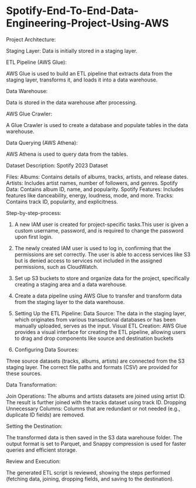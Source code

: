 # Spotify-End-To-End-Data-Engineering-Project-Using-AWS

Project Architecture:

Staging Layer:
Data is initially stored in a staging layer.

ETL Pipeline (AWS Glue):

AWS Glue is used to build an ETL pipeline that extracts data from the staging layer, transforms it, and loads it into a data warehouse.

Data Warehouse:

Data is stored in the data warehouse after processing.

AWS Glue Crawler:

A Glue Crawler is used to create a database and populate tables in the data warehouse.

Data Querying (AWS Athena):

AWS Athena is used to query data from the tables.

Dataset Description: Spotify 2023 Dataset

Files:
Albums: Contains details of albums, tracks, artists, and release dates.
Artists: Includes artist names, number of followers, and genres.
Spotify Data: Contains album ID, name, and popularity.
Spotify Features: Includes features like danceability, energy, loudness, mode, and more.
Tracks: Contains track ID, popularity, and explicitness.

Step-by-step-process:
1) A new IAM user is created for project-specific tasks.This user is given a custom username, password, and is required to change the password upon first login.
2) The newly created IAM user is used to log in, confirming that the permissions are set correctly. The user is able to access services like S3 but is denied access to services not included in the assigned permissions, such as CloudWatch.
3) Set up S3 buckets to store and organize data for the project, specifically creating a staging area and a data warehouse.
4) Create a data pipeline using AWS Glue to transfer and transform data from the staging layer to the data warehouse.
5) Setting Up the ETL Pipeline:
Data Source: The data in the staging layer, which originates from various transactional databases or has been manually uploaded, serves as the input.
Visual ETL Creation: AWS Glue provides a visual interface for creating the ETL pipeline, allowing users to drag and drop components like source and destination buckets

6) Configuring Data Sources:

Three source datasets (tracks, albums, artists) are connected from the S3 staging layer.
The correct file paths and formats (CSV) are provided for these sources.

Data Transformation:

Join Operations:
The albums and artists datasets are joined using artist ID.
The result is further joined with the tracks dataset using track ID.
Dropping Unnecessary Columns: Columns that are redundant or not needed (e.g., duplicate ID fields) are removed.

Setting the Destination:

The transformed data is then saved in the S3 data warehouse folder.
The output format is set to Parquet, and Snappy compression is used for faster queries and efficient storage.

Review and Execution:

The generated ETL script is reviewed, showing the steps performed (fetching data, joining, dropping fields, and saving to the destination).



